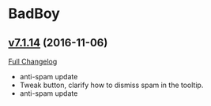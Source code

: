 # BadBoy

## [v7.1.14](https://github.com/funkydude/BadBoy/tree/v7.1.14) (2016-11-06) [](#top)
[Full Changelog](https://github.com/funkydude/BadBoy/compare/v7.1.13...v7.1.14)

- anti-spam update  
- Tweak button, clarify how to dismiss spam in the tooltip.  
- anti-spam update  

